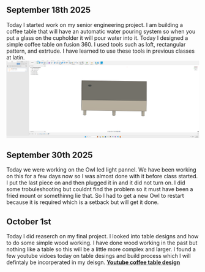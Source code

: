 ## September 18th 2025
Today I started work on my senior engineering project. I am building a coffee table that will have an automatic water pouring system so when you put a glass on the cupholder it will pour water into it. Today I designed a simple coffee table on fusion 360. I used tools such as loft, rectangular pattern, and extrtude. I have learned to use these tools in previous classes at latin. 
![alt text](media/image-1.png)
 ## September 30th 2025
 Today we were working on the Owl led light pannel. We have been working on this for a few days now so I was almost done with it before class started. I put the last piece on and then plugged it in and it did not turn on. I did some trobuleshooting but couldnt find the problem so it must have been a fried mount or somethinng lie that. So I had to get a new Owl to restart because it is required which is a setback but will get it done. 
 ## October 1st
 Today I did reaserch on my final project. I looked into table designs and how to do some simple wood working. I have done wood working in the past but nothing like a table so this will be a little more complex and larger. I found a few youtube vidoes today on table desings and build process which I will defintaly be incorperated in my deisgn. [**Youtube coffee table design**](https://www.youtube.com/watch?v=g0LAd-i_9qA&t=230s)
